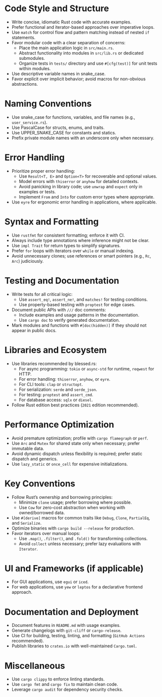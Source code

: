 # Code Style and Structure
- Write concise, idiomatic Rust code with accurate examples.
- Prefer functional and iterator-based approaches over imperative loops.
- Use `match` for control flow and pattern matching instead of nested `if` statements.
- Favor modular code with a clear separation of concerns:
  - Place the main application logic in `src/main.rs`.
  - Abstract functionality into modules in `src/lib.rs` or dedicated submodules.
  - Organize tests in `tests/` directory and use `#[cfg(test)]` for unit tests within modules.
- Use descriptive variable names in snake_case.
- Favor explicit over implicit behavior; avoid macros for non-obvious abstractions.

# Naming Conventions
- Use snake_case for functions, variables, and file names (e.g., `user_service.rs`).
- Use PascalCase for structs, enums, and traits.
- Use UPPER_SNAKE_CASE for constants and statics.
- Prefix private module names with an underscore only when necessary.

# Error Handling
- Prioritize proper error handling:
  - Use `Result<T, E>` and `Option<T>` for recoverable and optional values.
  - Model errors with `thiserror` or `anyhow` for detailed contexts.
  - Avoid panicking in library code; use `unwrap` and `expect` only in examples or tests.
  - Implement `From` and `Into` for custom error types where appropriate.
- Use `eyre` for ergonomic error handling in applications, where applicable.

# Syntax and Formatting
- Use `rustfmt` for consistent formatting; enforce it with CI.
- Always include type annotations where inference might not be clear.
- Use `impl Trait` for return types to simplify signatures.
- Prefer `for` loops with iterators over `while` or manual indexing.
- Avoid unnecessary clones; use references or smart pointers (e.g., `Rc`, `Arc`) judiciously.

# Testing and Documentation
- Write tests for all critical logic:
  - Use `assert_eq!`, `assert_ne!`, and `matches!` for testing conditions.
  - Use property-based testing with `proptest` for edge cases.
- Document public APIs with `///` doc comments:
  - Include examples and usage patterns in the documentation.
  - Use `cargo doc` to verify generated documentation.
- Mark modules and functions with `#[doc(hidden)]` if they should not appear in public docs.

# Libraries and Ecosystem
- Use libraries recommended by blessed.rs:
  - For async programming: `tokio` or `async-std` for runtime, `reqwest` for HTTP.
  - For error handling: `thiserror`, `anyhow`, or `eyre`.
  - For CLI tools: `clap` or `structopt`.
  - For serialization: `serde` and `serde_json`.
  - For testing: `proptest` and `assert_cmd`.
  - For database access: `sqlx` or `diesel`.
- Follow Rust edition best practices (`2021` edition recommended).

# Performance Optimization
- Avoid premature optimization; profile with `cargo flamegraph` or `perf`.
- Use `Arc` and `Mutex` for shared state only when necessary; prefer immutable data.
- Avoid dynamic dispatch unless flexibility is required; prefer static dispatch and generics.
- Use `lazy_static` or `once_cell` for expensive initializations.

# Key Conventions
- Follow Rust’s ownership and borrowing principles:
  - Minimize `clone` usage; prefer borrowing where possible.
  - Use `Cow` for zero-cost abstraction when working with owned/borrowed data.
- Use `#[derive]` macros for common traits like `Debug`, `Clone`, `PartialEq`, and `Serialize`.
- Optimize binaries with `cargo build --release` for production.
- Favor iterators over manual loops:
  - Use `.map()`, `.filter()`, and `.fold()` for transforming collections.
  - Avoid `collect` unless necessary; prefer lazy evaluations with `Iterator`.

# UI and Frameworks (if applicable)
- For GUI applications, use `egui` or `iced`.
- For web applications, use `yew` or `leptos` for a declarative frontend approach.

# Documentation and Deployment
- Document features in `README.md` with usage examples.
- Generate changelogs with `git-cliff` or `cargo-release`.
- Use CI for building, testing, linting, and formatting (`GitHub Actions` recommended).
- Publish libraries to `crates.io` with well-maintained `Cargo.toml`.

# Miscellaneous
- Use `cargo clippy` to enforce linting standards.
- Use `cargo fmt` and `cargo fix` to maintain clean code.
- Leverage `cargo audit` for dependency security checks.
